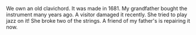 We own an old clavichord. It was made in 1681.
My grandfather bought the instrument many years ago. A visitor damaged it recently.
She tried to play jazz on it! She broke two of the strings.
A friend of my father's is repairing it now.
